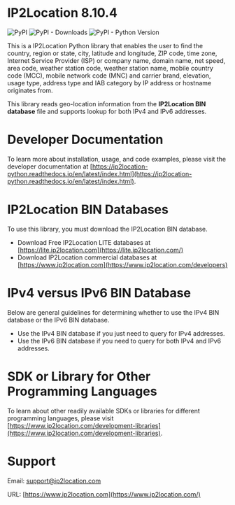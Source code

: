 # IP2Location 8.10.4

![PyPI](https://img.shields.io/pypi/v/IP2Location)
![PyPI - Downloads](https://img.shields.io/pypi/dm/IP2Location)
![PyPI - Python Version](https://img.shields.io/pypi/pyversions/ip2location)

This is a IP2Location Python library that enables the user to find the country, region or state, city, latitude and longitude, ZIP code, time zone, Internet Service Provider (ISP) or company name, domain name, net speed, area code, weather station code, weather station name, mobile country code (MCC), mobile network code (MNC) and carrier brand, elevation, usage type, address type and IAB category by IP address or hostname originates from. 

This library reads geo-location information from the **IP2Location BIN database** file and supports lookup for both IPv4 and IPv6 addresses.

# Developer Documentation

To learn more about installation, usage, and code examples, please visit the developer documentation at [https://ip2location-python.readthedocs.io/en/latest/index.html](https://ip2location-python.readthedocs.io/en/latest/index.html).

# IP2Location BIN Databases

To use this library, you must download the IP2Location BIN database.

- Download Free IP2Location LITE databases at [https://lite.ip2location.com](https://lite.ip2location.com/)
- Download IP2Location commercial databases at [https://www.ip2location.com](https://www.ip2location.com/developers)

# IPv4 versus IPv6 BIN Database

Below are general guidelines for determining whether to use the IPv4 BIN database or the IPv6 BIN database.

- Use the IPv4 BIN database if you just need to query for IPv4 addresses.
- Use the IPv6 BIN database if you need to query for both IPv4 and IPv6 addresses.

# SDK or Library for Other Programming Languages

To learn about other readily available SDKs or libraries for different programming languages, please visit [https://www.ip2location.com/development-libraries](https://www.ip2location.com/development-libraries).

# Support

Email: [support@ip2location.com](mailto:support@ip2location.com)

URL: [https://www.ip2location.com](https://www.ip2location.com/)
